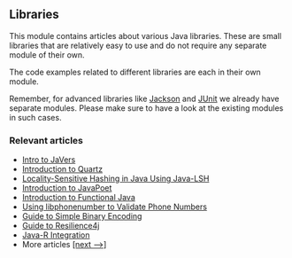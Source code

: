 ## Libraries

This module contains articles about various Java libraries. 
These are small libraries that are relatively easy to use and do not require any separate module of their own.

The code examples related to different libraries are each in their own module.

Remember, for advanced libraries like [Jackson](/jackson) and [JUnit](/testing-modules) we already have separate modules. Please make sure to have a look at the existing modules in such cases.

### Relevant articles
- [Intro to JaVers](https://www.baeldung.com/javers)
- [Introduction to Quartz](https://www.baeldung.com/quartz)
- [Locality-Sensitive Hashing in Java Using Java-LSH](https://www.baeldung.com/locality-sensitive-hashing)
- [Introduction to JavaPoet](https://www.baeldung.com/java-poet)
- [Introduction to Functional Java](https://www.baeldung.com/java-functional-library)
- [Using libphonenumber to Validate Phone Numbers](https://www.baeldung.com/java-libphonenumber)
- [Guide to Simple Binary Encoding](https://www.baeldung.com/java-sbe)
- [Guide to Resilience4j](https://www.baeldung.com/resilience4j)
- [Java-R Integration](https://www.baeldung.com/java-r-integration)
- More articles [[next -->]](/libraries-2)
